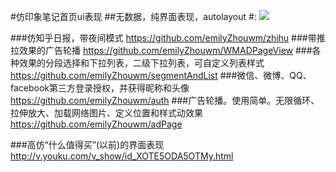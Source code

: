 #仿印象笔记首页ui表现
##无数据，纯界面表现，autolayout
#:
![](./2.gif)

###仿知乎日报，带夜间模式
https://github.com/emilyZhouwm/zhihu
###带推拉效果的广告轮播
https://github.com/emilyZhouwm/WMADPageView
###各种效果的分段选择和下拉列表，二级下拉列表，可自定义列表样式
https://github.com/emilyZhouwm/segmentAndList
###微信、微博、QQ、facebook第三方登录授权，并获得昵称和头像
https://github.com/emilyZhouwm/auth
###广告轮播。使用简单。无限循环、拉伸放大、加载网络图片、定义位置和样式动效果
https://github.com/emilyZhouwm/adPage

###高仿“什么值得买”(以前)的界面表现
http://v.youku.com/v_show/id_XOTE5ODA5OTMy.html
